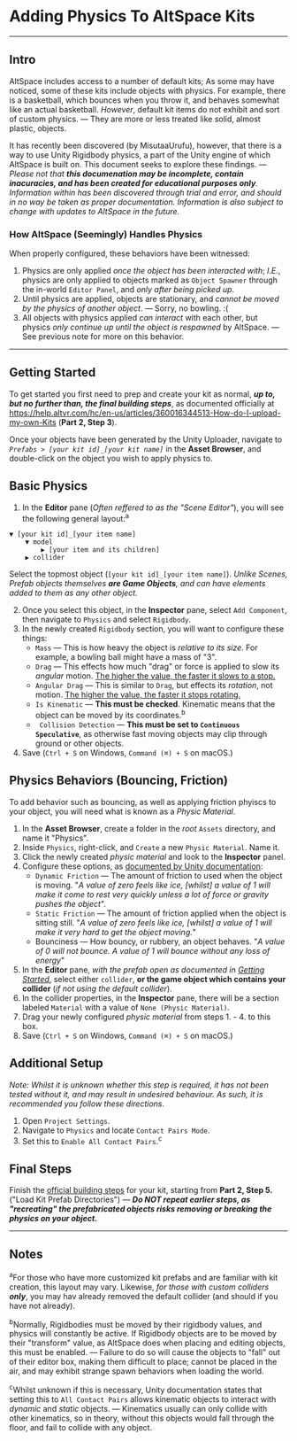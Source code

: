 # Adding Physics To AltSpace Kits
****
## Intro
AltSpace includes access to a number of default kits; As some may have noticed, some of these kits include objects with physics. For example, there is a basketball, which bounces when you throw it, and behaves somewhat like an actual basketball. _However_, default kit items do not exhibit and sort of custom physics. — They are more or less treated like solid, almost plastic, objects.

It has recently been discovered (by MisutaaUrufu), however, that there is a way to use Unity Rigidbody physics, a part of the Unity engine of which AltSpace is built on. This document seeks to explore these findings. — _Please not that **this documenation may be incomplete, contain inacuracies, and has been created for educational purposes only**. Information within has been discovered through trial and error, and should in no way be taken as proper documentation. Information is also subject to change with updates to AltSpace in the future._

### How AltSpace (Seemingly) Handles Physics
When properly configured, these behaviors have been witnessed:
1. Physics are only applied _once the object has been interacted with_; _I.E._, physics are only applied to objects marked as `Object Spawner` through the in-world `Editor Panel`, and _only after being picked up_.
2. Until physics are applied, objects are stationary, and _cannot be moved by the physics of another object_. — Sorry, no bowling. :(
3. All objects with physics applied _can interact_ with each other, but physics _only continue up until the object is respawned_ by AltSpace. — See previous note for more on this behavior.
****
## Getting Started
To get started you first need to prep and create your kit as normal, **_up to, but no further than, the final building steps_**, as documented officially at https://help.altvr.com/hc/en-us/articles/360016344513-How-do-I-upload-my-own-Kits (**Part 2, Step 3**).

Once your objects have been generated by the Unity Uploader, navigate to _`Prefabs > [your kit id]_[your kit name]`_ in the **Asset Browser**, and double-click on the object you wish to apply physics to.

## Basic Physics
1. In the **Editor** pane (_Often reffered to as the "Scene Editor"_), you will see the following general layout:<sup>a</sup>
```
▼ [your kit id]_[your item name]
	▼ model
		▶ [your item and its children]
	▶ collider
```
Select the topmost object (`[your kit id]_[your item name]`). _Unlike Scenes, Prefab objects themselves **are Game Objects**, and can have elements added to them as any other object._

2. Once you select this object, in the **Inspector** pane, select `Add Component`, then navigate to `Physics` and select `Rigidbody`.
3. In the newly created `Rigidbody` section, you will want to configure these things:
	- `Mass` — This is how heavy the object is _relative to its size_. For example, a bowling ball might have a mass of "3".
	- `Drag` — This effects how much "drag" or force is applied to slow its _angular_ motion. [The higher the value, the faster it slows to a stop.](https://docs.unity3d.com/ScriptReference/Rigidbody-drag.html)
	- `Angular Drag` — This is similar to `Drag`, but effects its _rotation_, not motion. [The higher the value, the faster it stops rotating.](https://docs.unity3d.com/ScriptReference/Rigidbody-angularDrag.html)
	- `Is Kinematic` — **This must be checked**. Kinematic means that the object can be moved by its coordinates.<sup>b</sup>
	- ` Collision Detection` — **This must be set to `Continuous Speculative`**, as otherwise fast moving objects may clip through ground or other objects.
4. Save (`Ctrl + S` on Windows, `Command (⌘) + S` on macOS.)

## Physics Behaviors (Bouncing, Friction)
To add behavior such as bouncing, as well as applying friction phyiscs to your object, you will need what is known as a _Physic Material_.
1. In the **Asset Browser**, create a folder in the _root_ `Assets` directory, and name it "Physics".
2. Inside `Physics`, right-click, and `Create` a new `Physic Material`. Name it.
3. Click the newly created _physic material_ and look to the **Inspector** panel.
4. Configure these options, as [documented by Unity documentation](https://docs.unity3d.com/Manual/class-PhysicMaterial.html):
	- `Dynamic Friction` — The amount of friction to used when the object is moving. "_A value of zero feels like ice, [whilst] a value of 1 will make it come to rest very quickly unless a lot of force or gravity pushes the object_".
	- `Static Friction` — The amount of friction applied when the object is sitting still. "_A value of zero feels like ice, [whilst] a value of 1 will make it very hard to get the object moving._"
	- Bounciness — How bouncy, or rubbery, an object behaves. "_A value of 0 will not bounce. A value of 1 will bounce without any loss of energy_"
5. In the **Editor** pane, _with the prefab open as documented in [Getting Started](#getting-started)_, select either `collider`, **or the game object which contains your collider** (_if not using the default collider_).
6. In the collider properties, in the **Inspector** pane, there will be a section labeled `Material` with a value of `None (Physic Material)`.
7. Drag your newly configured _physic material_ from steps 1. - 4. to this box.
8. Save (`Ctrl + S` on Windows, `Command (⌘) + S` on macOS.)

## Additional Setup
_Note: Whilst it is unknown whether this step is required, it has not been tested without it, and may result in undesired behaviour. As such, it is recommended you follow these directions._
1. Open `Project Settings`.
2. Navigate to `Physics` and locate `Contact Pairs Mode`.
3. Set this to `Enable All Contact Pairs`.<sup>c</sup>

## Final Steps
Finish the [official building steps](https://help.altvr.com/hc/en-us/articles/360016344513-How-do-I-upload-my-own-Kits) for your kit, starting from **Part 2, Step 5.** ("Load Kit Prefab Directories") — **_Do NOT repeat earlier steps, as "recreating" the prefabricated objects risks removing or breaking the physics on your object._**
****
## Notes
<sup>a</sup>For those who have more customized kit prefabs and are familiar with kit creation, this layout may vary. Likewise, _for those with custom colliders **only**_, you may hav already removed the default collider (and should if you have not already).

<sup>b</sup>Normally, Rigidbodies must be moved by their rigidbody values, and physics will constantly be active. If Rigidbody objects are to be moved by their "transform" value, as AltSpace does when placing and editing objects, this must be enabled. — Failure to do so will cause the objects to "fall" out of their editor box, making them difficult to place; cannot be placed in the air, and may exhibit strange spawn behaviors when loading the world.

<sup>c</sup>Whilst unknown if this is necessary, Unity documentation states that setting this to `All Contact Pairs` allows kinematic objects to interact with _dynamic_ and _static_ objects. — Kinematics usually can only collide with other kinematics, so in theory, without this objects would fall through the floor, and fail to collide with any object.
